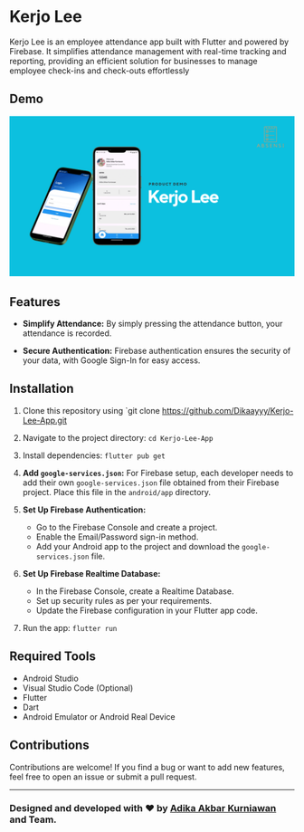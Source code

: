 # Kerjo Lee

Kerjo Lee is an employee attendance app built with Flutter and powered by Firebase. It simplifies attendance management with real-time tracking and reporting, providing an efficient solution for businesses to manage employee check-ins and check-outs effortlessly

## Demo

<img src="banner.png">

## Features

- **Simplify Attendance:** By simply pressing the attendance button, your attendance is recorded.

- **Secure Authentication:** Firebase authentication ensures the security of your data, with Google Sign-In for easy access.

## Installation

1. Clone this repository using `git clone https://github.com/Dikaayyy/Kerjo-Lee-App.git
2. Navigate to the project directory: `cd Kerjo-Lee-App`
3. Install dependencies: `flutter pub get`
4. **Add `google-services.json`:** For Firebase setup, each developer needs to add their own `google-services.json` file obtained from their Firebase project. Place this file in the `android/app` directory.

6. **Set Up Firebase Authentication:**
   - Go to the Firebase Console and create a project.
   - Enable the Email/Password sign-in method.
   - Add your Android app to the project and download the `google-services.json` file.

7. **Set Up Firebase Realtime Database:**
   - In the Firebase Console, create a Realtime Database.
   - Set up security rules as per your requirements.
   - Update the Firebase configuration in your Flutter app code.

8. Run the app: `flutter run`

## Required Tools

- Android Studio
- Visual Studio Code (Optional)
- Flutter
- Dart
- Android Emulator or Android Real Device


## Contributions

Contributions are welcome! If you find a bug or want to add new features, feel free to open an issue or submit a pull request.

-----

### Designed and developed with ❤️ by [Adika Akbar Kurniawan](https://www.linkedin.com/in/adika-akbar-kurniawan/) and Team.
